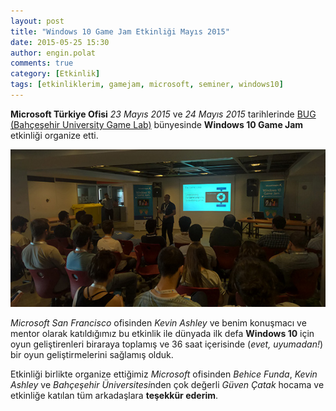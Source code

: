 ```yaml
---
layout: post
title: "Windows 10 Game Jam Etkinliği Mayıs 2015"
date: 2015-05-25 15:30
author: engin.polat
comments: true
category: [Etkinlik]
tags: [etkinliklerim, gamejam, microsoft, seminer, windows10]
---
```

**Microsoft Türkiye Ofisi** *23 Mayıs 2015* ve *24 Mayıs 2015* tarihlerinde <a href="https://www.facebook.com/buggamelab" target="_blank" rel="noopener">BUG (Bahçeşehir University Game Lab)</a> bünyesinde **Windows 10 Game Jam** etkinliği organize etti.

![](/assets/uploads/2015/05/Windows10GameJam.jpg)

*Microsoft San Francisco* ofisinden *Kevin Ashley* ve benim konuşmacı ve mentor olarak katıldığımız bu etkinlik ile dünyada ilk defa **Windows 10** için oyun geliştirenleri biraraya toplamış ve 36 saat içerisinde (*evet, uyumadan!*) bir oyun geliştirmelerini sağlamış olduk.

Etkinliği birlikte organize ettiğimiz *Microsoft* ofisinden *Behice Funda*, *Kevin Ashley* ve *Bahçeşehir Üniversitesi*nden çok değerli *Güven Çatak* hocama ve etkinliğe katılan tüm arkadaşlara **teşekkür ederim**.

